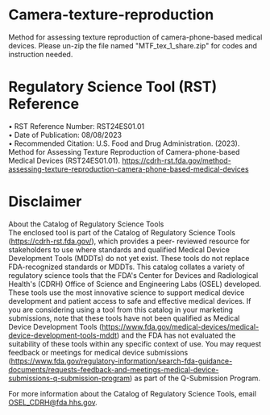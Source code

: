 # Camera-texture-reproduction
Method for assessing texture reproduction of camera-phone-based medical devices. Please un-zip the file named "MTF_tex_1_share.zip" for codes and instruction needed. 

# Regulatory Science Tool (RST) Reference
•	RST Reference Number: RST24ES01.01  
•	Date of Publication: 08/08/2023  
•	Recommended Citation: U.S. Food and Drug Administration. (2023). Method for Assessing Texture Reproduction of Camera-phone-based Medical Devices (RST24ES01.01). https://cdrh-rst.fda.gov/method-assessing-texture-reproduction-camera-phone-based-medical-devices  

# Disclaimer
About the Catalog of Regulatory Science Tools  
The enclosed tool is part of the Catalog of Regulatory Science Tools (https://cdrh-rst.fda.gov/), which provides a peer- reviewed resource for stakeholders to use where standards and qualified Medical Device Development Tools (MDDTs) do not yet exist. These tools do not replace FDA-recognized standards or MDDTs. This catalog collates a variety of regulatory science tools that the FDA's Center for Devices and Radiological Health's (CDRH) Office of Science and Engineering Labs (OSEL) developed. These tools use the most innovative science to support medical device development and patient access to safe and effective medical devices. If you are considering using a tool from this catalog in your marketing submissions, note that these tools have not been qualified as Medical Device Development Tools (https://www.fda.gov/medical-devices/medical-device-development-tools-mddt) and the FDA has not evaluated the suitability of these tools within any specific context of use. You may request feedback or meetings for medical device submissions (https://www.fda.gov/regulatory-information/search-fda-guidance-documents/requests-feedback-and-meetings-medical-device-submissions-q-submission-program) as part of the Q-Submission Program.  

For more information about the Catalog of Regulatory Science Tools, email OSEL_CDRH@fda.hhs.gov.
